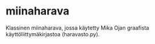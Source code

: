 # miinaharava

Klassinen miinaharava, jossa käytetty Mika Ojan graafista käyttöliittymäkirjastoa (haravasto.py).
